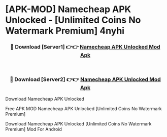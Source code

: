 # [APK-MOD] Namecheap APK Unlocked - [Unlimited Coins No Watermark Premium] 4nyhi



<div align="center">
<h3>🔴 Download [Server1] 👉👉 <a href="https://momento.my/?title=Namecheap_APK_Unlocked">Namecheap APK Unlocked Mod Apk</a></h3><br>

<h3>🔴 Download [Server2] 👉👉 <a href="https://momento.my/?title=Namecheap_APK_Unlocked">Namecheap APK Unlocked Mod Apk</a></h3>
</div>



Download Namecheap APK Unlocked 

Free APK MOD Namecheap APK Unlocked [Unlimited Coins No Watermark Premium]

Download Namecheap APK Unlocked [Unlimited Coins No Watermark Premium] Mod For Android
